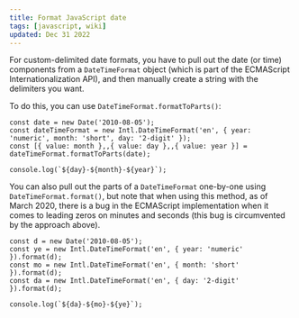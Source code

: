 ```yaml
---
title: Format JavaScript date
tags: [javascript, wiki]
updated: Dec 31 2022
---
```


For custom-delimited date formats, you have to pull out the date (or time) components from a `DateTimeFormat` object (which is part of the ECMAScript Internationalization API), and then manually create a string with the delimiters you want.

To do this, you can use `DateTimeFormat.formatToParts()`:

```
const date = new Date('2010-08-05');
const dateTimeFormat = new Intl.DateTimeFormat('en', { year: 'numeric', month: 'short', day: '2-digit' });
const [{ value: month },,{ value: day },,{ value: year }] = dateTimeFormat.formatToParts(date);

console.log(`${day}-${month}-${year}`);
```

You can also pull out the parts of a `DateTimeFormat` one-by-one using `DateTimeFormat.format()`, but note that when using this method, as of March 2020, there is a bug in the ECMAScript implementation when it comes to leading zeros on minutes and seconds (this bug is circumvented by the approach above).

```
const d = new Date('2010-08-05');
const ye = new Intl.DateTimeFormat('en', { year: 'numeric' }).format(d);
const mo = new Intl.DateTimeFormat('en', { month: 'short' }).format(d);
const da = new Intl.DateTimeFormat('en', { day: '2-digit' }).format(d);

console.log(`${da}-${mo}-${ye}`);
```

